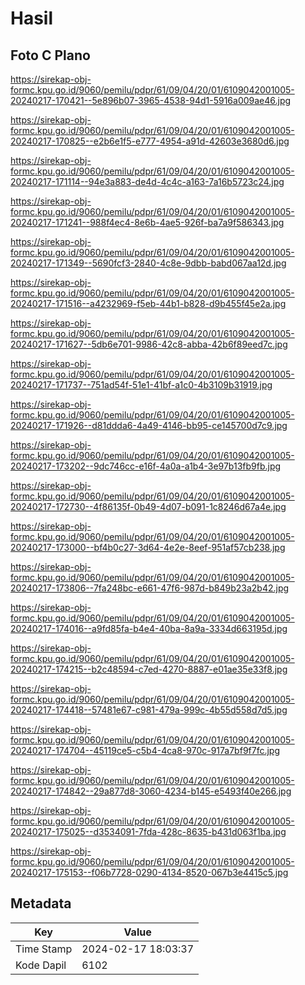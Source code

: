 # Hasil

## Foto C Plano

https://sirekap-obj-formc.kpu.go.id/9060/pemilu/pdpr/61/09/04/20/01/6109042001005-20240217-170421--5e896b07-3965-4538-94d1-5916a009ae46.jpg

https://sirekap-obj-formc.kpu.go.id/9060/pemilu/pdpr/61/09/04/20/01/6109042001005-20240217-170825--e2b6e1f5-e777-4954-a91d-42603e3680d6.jpg

https://sirekap-obj-formc.kpu.go.id/9060/pemilu/pdpr/61/09/04/20/01/6109042001005-20240217-171114--94e3a883-de4d-4c4c-a163-7a16b5723c24.jpg

https://sirekap-obj-formc.kpu.go.id/9060/pemilu/pdpr/61/09/04/20/01/6109042001005-20240217-171241--988f4ec4-8e6b-4ae5-926f-ba7a9f586343.jpg

https://sirekap-obj-formc.kpu.go.id/9060/pemilu/pdpr/61/09/04/20/01/6109042001005-20240217-171349--5690fcf3-2840-4c8e-9dbb-babd067aa12d.jpg

https://sirekap-obj-formc.kpu.go.id/9060/pemilu/pdpr/61/09/04/20/01/6109042001005-20240217-171516--a4232969-f5eb-44b1-b828-d9b455f45e2a.jpg

https://sirekap-obj-formc.kpu.go.id/9060/pemilu/pdpr/61/09/04/20/01/6109042001005-20240217-171627--5db6e701-9986-42c8-abba-42b6f89eed7c.jpg

https://sirekap-obj-formc.kpu.go.id/9060/pemilu/pdpr/61/09/04/20/01/6109042001005-20240217-171737--751ad54f-51e1-41bf-a1c0-4b3109b31919.jpg

https://sirekap-obj-formc.kpu.go.id/9060/pemilu/pdpr/61/09/04/20/01/6109042001005-20240217-171926--d81ddda6-4a49-4146-bb95-ce145700d7c9.jpg

https://sirekap-obj-formc.kpu.go.id/9060/pemilu/pdpr/61/09/04/20/01/6109042001005-20240217-173202--9dc746cc-e16f-4a0a-a1b4-3e97b13fb9fb.jpg

https://sirekap-obj-formc.kpu.go.id/9060/pemilu/pdpr/61/09/04/20/01/6109042001005-20240217-172730--4f86135f-0b49-4d07-b091-1c8246d67a4e.jpg

https://sirekap-obj-formc.kpu.go.id/9060/pemilu/pdpr/61/09/04/20/01/6109042001005-20240217-173000--bf4b0c27-3d64-4e2e-8eef-951af57cb238.jpg

https://sirekap-obj-formc.kpu.go.id/9060/pemilu/pdpr/61/09/04/20/01/6109042001005-20240217-173806--7fa248bc-e661-47f6-987d-b849b23a2b42.jpg

https://sirekap-obj-formc.kpu.go.id/9060/pemilu/pdpr/61/09/04/20/01/6109042001005-20240217-174016--a9fd85fa-b4e4-40ba-8a9a-3334d663195d.jpg

https://sirekap-obj-formc.kpu.go.id/9060/pemilu/pdpr/61/09/04/20/01/6109042001005-20240217-174215--b2c48594-c7ed-4270-8887-e01ae35e33f8.jpg

https://sirekap-obj-formc.kpu.go.id/9060/pemilu/pdpr/61/09/04/20/01/6109042001005-20240217-174418--57481e67-c981-479a-999c-4b55d558d7d5.jpg

https://sirekap-obj-formc.kpu.go.id/9060/pemilu/pdpr/61/09/04/20/01/6109042001005-20240217-174704--45119ce5-c5b4-4ca8-970c-917a7bf9f7fc.jpg

https://sirekap-obj-formc.kpu.go.id/9060/pemilu/pdpr/61/09/04/20/01/6109042001005-20240217-174842--29a877d8-3060-4234-b145-e5493f40e266.jpg

https://sirekap-obj-formc.kpu.go.id/9060/pemilu/pdpr/61/09/04/20/01/6109042001005-20240217-175025--d3534091-7fda-428c-8635-b431d063f1ba.jpg

https://sirekap-obj-formc.kpu.go.id/9060/pemilu/pdpr/61/09/04/20/01/6109042001005-20240217-175153--f06b7728-0290-4134-8520-067b3e4415c5.jpg


## Metadata

| Key        | Value               |
| ---------- | ------------------- |
| Time Stamp | 2024-02-17 18:03:37 |
| Kode Dapil | 6102                |



